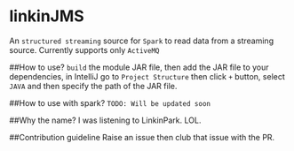 # linkinJMS
An `structured streaming` source for `Spark` to read data from a streaming source. Currently supports only `ActiveMQ`

##How to use?
`build` the module JAR file, then add the JAR file to your dependencies, in IntelliJ go to `Project Structure` then click `+` button, select `JAVA` and then specify the path of the JAR file.

##How to use with spark?
`TODO: Will be updated soon`

##Why the name?
I was listening to LinkinPark. LOL.

##Contribution guideline
Raise an issue then club that issue with the PR.
